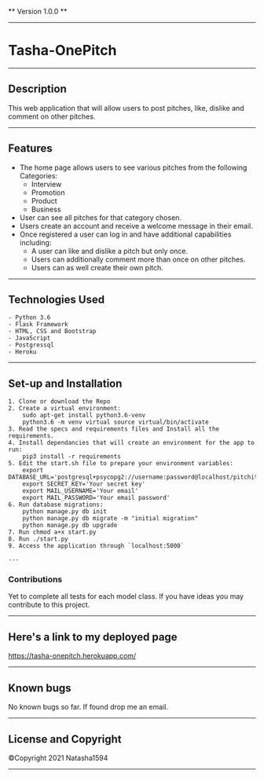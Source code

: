 ** Version 1.0.0 **

---

# Tasha-OnePitch

---

## Description

This web application that will allow users to post pitches, like, dislike and comment on other pitches.

---

## Features
- The home page allows users to see various pitches from the following Categories:
    - Interview
    - Promotion
    - Product
    - Business
- User can see all pitches for that category chosen.
- Users create an account and receive a welcome message in their email.
- Once registered a user can log in and have additional capabilities including:
    - A user can like and dislike a pitch but only once.
    - Users can additionally comment more than once on other pitches.
    - Users can as well create their own pitch.


---

## Technologies Used
    - Python 3.6
    - Flask Framework
    - HTML, CSS and Bootstrap
    - JavaScript
    - Postgressql
    - Heroku

---

## Set-up and Installation
    1. Clone or download the Repo
    2. Create a virtual environment:
        sudo apt-get install python3.6-venv
        python3.6 -m venv virtual source virtual/bin/activate
    3. Read the specs and requirements files and Install all the requirements.
    4. Install dependancies that will create an environment for the app to run:
        pip3 install -r requirements
    5. Edit the start.sh file to prepare your environment variables:
        export DATABASE_URL='postgresql+psycopg2://username:password@localhost/pitchit'
        export SECRET_KEY='Your secret key'
        export MAIL_USERNAME='Your email'
        export MAIL_PASSWORD='Your email password'
    6. Run database migrations:
        python manage.py db init
        python manage.py db migrate -m "initial migration"
        python manage.py db upgrade
    7. Run chmod a+x start.py
    8. Run ./start.py
    9. Access the application through `localhost:5000`

    ---

### Contributions
Yet to complete all tests for each model class. If you have ideas you may contribute to this project.

---

## Here's a link to my deployed page
https://tasha-onepitch.herokuapp.com/

---

## Known bugs
No known bugs so far. If found drop me an email.

---

## License and Copyright
<span>&#169;</span>Copyright 2021 Natasha1594

---


